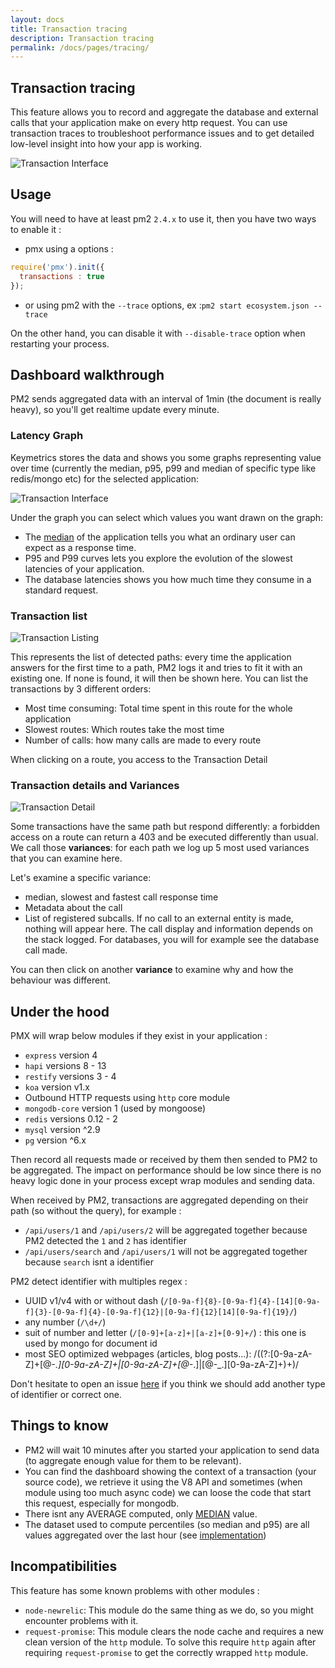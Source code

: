 ```yaml
---
layout: docs
title: Transaction tracing
description: Transaction tracing
permalink: /docs/pages/tracing/
---
```


## Transaction tracing

This feature allows you to record and aggregate the database and external calls that your application make on every http request.
You can use transaction traces to troubleshoot performance issues and to get detailed low-level insight into how your app is working.

<img src="/images/tracing.png" alt="Transaction Interface"/>

## Usage

You will need to have at least pm2 `2.4.x` to use it, then you have two ways to enable it :
 - pmx using a options :

```javascript
require('pmx').init({
  transactions : true
});
```
 - or using pm2 with the `--trace` options, ex :`pm2 start ecosystem.json --trace`
 
 On the other hand, you can disable it with `--disable-trace` option when restarting your process.

## Dashboard walkthrough

PM2 sends aggregated data with an interval of 1min (the document is really heavy), so you'll get realtime update every minute.


### Latency Graph

Keymetrics stores the data and shows you some graphs representing value over time (currently the median, p95, p99 and median of specific type like redis/mongo etc) for the selected application:

<img src="/images/tracing-graph.png" alt="Transaction Interface"/>

Under the graph you can select which values you want drawn on the graph:
* The [median](https://en.wikipedia.org/wiki/Median) of the application tells you what an ordinary user can expect as a response time.
* P95 and P99 curves lets you explore the evolution of the slowest latencies of your application.
* The database latencies shows you how much time they consume in a standard request.

### Transaction list

<img src="/images/tracing-list.png" alt="Transaction Listing"/>

This represents the list of detected paths: every time the application answers for the first time to a path, PM2 logs it and tries to fit it with an existing one. If none is found, it will then be shown here. You can list the transactions by 3 different orders:

* Most time consuming: Total time spent in this route for the whole application
* Slowest routes: Which routes take the most time
* Number of calls: how many calls are made to every route

When clicking on a route, you access to the Transaction Detail

### Transaction details and Variances

<img src="/images/tracing-details.png" alt="Transaction Detail"/>

Some transactions have the same path but respond differently: a forbidden access on a route can return a 403 and be executed differently than usual. We call those **variances**: for each path we log up 5 most used variances that you can examine here.

Let's examine a specific variance: 
* median, slowest and fastest call response time
* Metadata about the call
* List of registered subcalls. If no call to an external entity is made, nothing will appear here. The call display and information depends on the stack logged. For databases, you will for example see the database call made.

You can then click on another **variance** to examine why and how the behaviour was different.

## Under the hood

PMX will wrap below modules if they exist in your application : 
 - `express` version 4
 - `hapi` versions 8 - 13
 - `restify` versions 3 - 4
 - `koa` version v1.x
 - Outbound HTTP requests using `http` core module
 - `mongodb-core` version 1 (used by mongoose)
 - `redis` versions 0.12 - 2
 - `mysql` version ^2.9
 - `pg` version ^6.x

Then record all requests made or received by them then sended to PM2 to be aggregated. 
The impact on performance should be low since there is no heavy logic done in your process except wrap modules and sending data. 

When received by PM2, transactions are aggregated depending on their path (so without the query), for example :
- `/api/users/1` and `/api/users/2` will be aggregated together because PM2 detected the `1` and `2` has identifier
- `/api/users/search` and `/api/users/1` will not be aggregated together because `search` isnt a identifier

PM2 detect identifier with multiples regex :
- UUID v1/v4 with or without dash (`/[0-9a-f]{8}-[0-9a-f]{4}-[14][0-9a-f]{3}-[0-9a-f]{4}-[0-9a-f]{12}|[0-9a-f]{12}[14][0-9a-f]{19}/`)
- any number (`/\d+/`)
- suit of number and letter (`/[0-9]+[a-z]+|[a-z]+[0-9]+/`) : this one is used by mongo for document id
- most SEO optimized webpages (articles, blog posts...): /((?:[0-9a-zA-Z]+[@\-_.][0-9a-zA-Z]+|[0-9a-zA-Z]+[@\-_.]|[@\-_.][0-9a-zA-Z]+)+)/

Don't hesitate to open an issue [here](https://github.com/keymetrics/keymetrics-support) if you think we should add another type of identifier or correct one.

## Things to know
- PM2 will wait 10 minutes after you started your application to send data (to aggregate enough value for them to be relevant).
- You can find the dashboard showing the context of a transaction (your source code), we retrieve it using the V8 API and sometimes (when module using too much async code) we can loose the code that start this request, especially for mongodb.
- There isnt any AVERAGE computed, only [MEDIAN](https://en.wikipedia.org/wiki/Median) value.
- The dataset used to compute percentiles (so median and p95) are all values aggregated over the last hour (see [implementation](https://github.com/keymetrics/pmx/blob/master/lib/utils/probes/Histogram.js))

## Incompatibilities

This feature has some known problems with other modules :
* `node-newrelic`: This module do the same thing as we do, so you might encounter problems with it.
* `request-promise`: This module clears the node cache and requires a new clean version of the `http` module. To solve this require `http` again after requiring `request-promise` to get the correctly wrapped `http` module.
